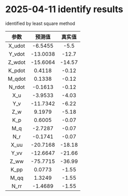 # 2025-04-11 identify results

identified by least square method

|参数 | 预测值 | 真实值 |
|:---:|:---:|:---:|
|X_udot|-6.5455|-5.5|
|Y_vdot|-13.0038|-12.7|
|Z_wdot|-15.6064|-14.57|
|K_pdot|0.4118|-0.12|
|M_qdot|0.1338|-0.12|
|N_rdot|-0.1613|-0.12|
|X_u|-3.9533|-4.03|
|Y_v|-11.7342|-6.22|
|Z_w|9.1979|-5.18|
|K_p|0.6005|-0.07|
|M_q|-2.7287|-0.07|
|N_r|-0.1741|-0.07|
|X_uu|-20.7168|-18.18|
|Y_vv|-12.6647|-21.66|
|Z_ww|-75.7715|-36.99|
|K_pp|0.0773|-1.55|
|M_qq|1.3249|-1.55|
|N_rr|-1.4689|-1.55|
